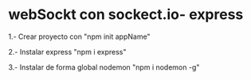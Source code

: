 # webSockt con sockect.io- express
1.- Crear proyecto con "npm init appName"

2.- Instalar express "npm i express"

3.- Instalar de forma global nodemon "npm i nodemon -g"
